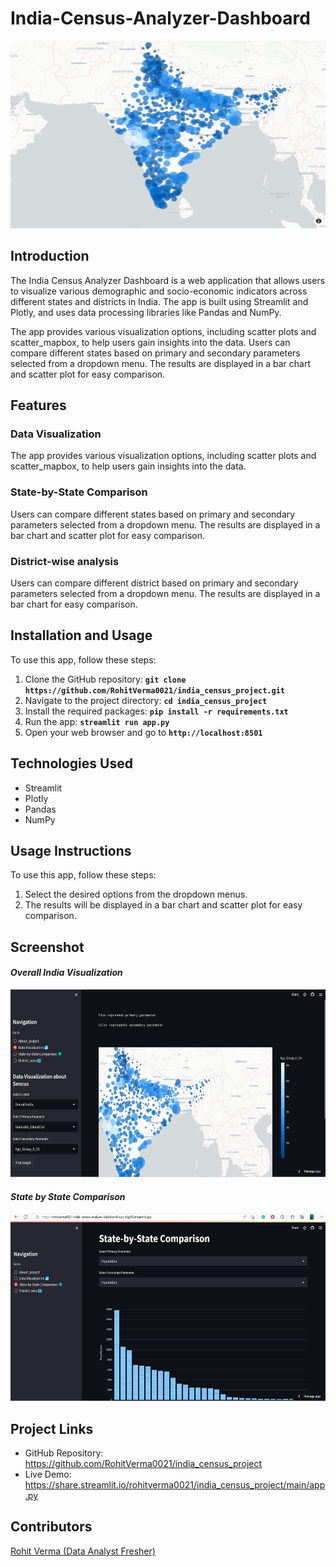 # India-Census-Analyzer-Dashboard

<img src="https://github.com/RohitVerma0021/India-Census-Analyzer-Dashboard/blob/master/census.png" height="300" width="550" >

## Introduction
The India Census Analyzer Dashboard is a web application that allows users to visualize various demographic and socio-economic indicators across different states and districts in India. The app is built using Streamlit and Plotly, and uses data processing libraries like Pandas and NumPy.

The app provides various visualization options, including scatter plots and scatter_mapbox, to help users gain insights into the data. Users can compare different states based on primary and secondary parameters selected from a dropdown menu. The results are displayed in a bar chart and scatter plot for easy comparison.
## Features
### Data Visualization
The app provides various visualization options, including scatter plots and scatter_mapbox, to help users gain insights into the data.
### State-by-State Comparison
Users can compare different states based on primary and secondary parameters selected from a dropdown menu. The results are displayed in a bar chart and scatter plot for easy comparison.
### District-wise analysis
Users can compare different district based on primary and secondary parameters selected from a dropdown menu. The results are displayed in a bar chart for easy comparison.
## Installation and Usage
To use this app, follow these steps:

1. Clone the GitHub repository: **`git clone https://github.com/RohitVerma0021/india_census_project.git`**
2. Navigate to the project directory: **`cd india_census_project`**
3. Install the required packages: **`pip install -r requirements.txt`**
4. Run the app: **`streamlit run app.py`**
5. Open your web browser and go to **`http://localhost:8501`**

## Technologies Used
- Streamlit
- Plotly
- Pandas
- NumPy
## Usage Instructions
To use this app, follow these steps:
1. Select the desired options from the dropdown menus.
2. The results will be displayed in a bar chart and scatter plot for easy comparison.
## Screenshot

#### ***Overall India Visualization***
<img src="https://github.com/RohitVerma0021/India-Census-Analyzer-Dashboard/blob/master/in.png" height="300" width="550" >


#### ***State by State Comparison***

<img src="https://github.com/RohitVerma0021/India-Census-Analyzer-Dashboard/blob/master/second%20screenshot.png" height="300" width="550" >


## Project Links
- GitHub Repository: https://github.com/RohitVerma0021/india_census_project
- Live Demo: https://share.streamlit.io/rohitverma0021/india_census_project/main/app.py

## Contributors
[Rohit Verma (Data Analyst Fresher)](https://www.linkedin.com/in/rohit-verma-3094b8224/)

